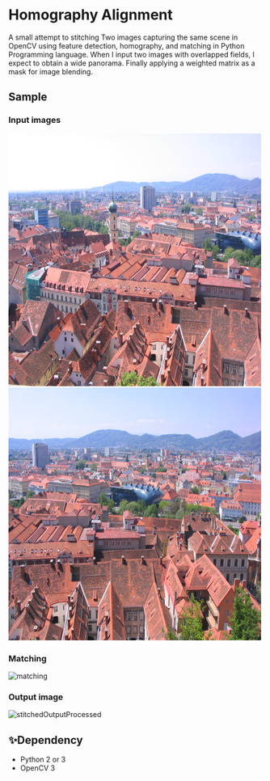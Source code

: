# Homography Alignment

A small attempt to stitching Two images capturing the same scene in OpenCV using feature detection, homography, and matching in Python Programming language.
When I input two images with overlapped fields, I expect to obtain a wide panorama. Finally applying a weighted matrix as a mask for image blending.


## Sample 

### Input images
<img src="https://github.com/Jemmy-cloud/Homography-Alignment/blob/master/unstitchedImages/left_image.png" width=500 height=500 >   <img src="https://github.com/Jemmy-cloud/Homography-Alignment/blob/master/unstitchedImages/right%20image.png" width=500 height=500 >

### Matching
![matching](https://user-images.githubusercontent.com/85626938/166119292-bc2436c7-ca00-4c1d-9aaf-67bbbfc3798e.png)

### Output image
![stitchedOutputProcessed](https://user-images.githubusercontent.com/85626938/166118022-dc4962b4-e04c-4db7-b763-29247e699115.png)




## ✨Dependency
- Python 2 or 3 
- OpenCV 3


